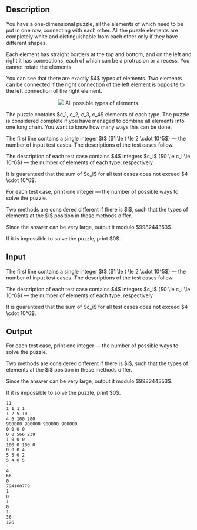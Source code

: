 ## Description

<div><p>You have a one-dimensional puzzle, all the elements of which need to be put in one row, connecting with each other. All the puzzle elements are completely white and distinguishable from each other only if they have different shapes. </p><p>Each element has straight borders at the top and bottom, and on the left and right it has connections, each of which can be a protrusion or a recess. You <span class="tex-font-style-bf">cannot</span> rotate the elements.</p><p>You can see that there are exactly $4$ types of elements. Two elements can be connected if the right connection of the left element is opposite to the left connection of the right element.</p><center> <img class="tex-graphics" src="file://rAwLOS5I.png" style="max-width: 100.0%;max-height: 100.0%;"> All possible types of elements. </center><p>The puzzle contains $c_1, c_2, c_3, c_4$ elements of each type. The puzzle is considered complete if you have managed to combine <span class="tex-font-style-bf">all</span> elements into one long chain. You want to know how many ways this can be done.</p></div><div class="input-specification"><p>The first line contains a single integer $t$ ($1 \le t \le 2 \cdot 10^5$) — the number of input test cases. The descriptions of the test cases follow.</p><p>The description of each test case contains $4$ integers $c_i$ ($0 \le c_i \le 10^6$) — the number of elements of each type, respectively.</p><p>It is guaranteed that the sum of $c_i$ for all test cases does not exceed $4 \cdot 10^6$.</p></div><div class="output-specification"><p>For each test case, print one integer — the number of possible ways to solve the puzzle. </p><p>Two methods are considered different if there is $i$, such that the types of elements at the $i$ position in these methods differ.</p><p>Since the answer can be very large, output it modulo $998244353$.</p><p>If it is impossible to solve the puzzle, print $0$.</p></div>

## Input

<p>The first line contains a single integer $t$ ($1 \le t \le 2 \cdot 10^5$) — the number of input test cases. The descriptions of the test cases follow.</p><p>The description of each test case contains $4$ integers $c_i$ ($0 \le c_i \le 10^6$) — the number of elements of each type, respectively.</p><p>It is guaranteed that the sum of $c_i$ for all test cases does not exceed $4 \cdot 10^6$.</p>

## Output

<p>For each test case, print one integer — the number of possible ways to solve the puzzle. </p><p>Two methods are considered different if there is $i$, such that the types of elements at the $i$ position in these methods differ.</p><p>Since the answer can be very large, output it modulo $998244353$.</p><p>If it is impossible to solve the puzzle, print $0$.</p>





```input1|2,4,6,8,10,12
11
1 1 1 1
1 2 5 10
4 6 100 200
900000 900000 900000 900000
0 0 0 0
0 0 566 239
1 0 0 0
100 0 100 0
0 0 0 4
5 5 0 2
5 4 0 5
```




```output1
4
66
0
794100779
1
0
1
0
1
36
126
```


